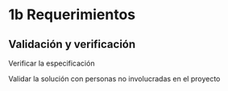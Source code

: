 # 1b Requerimientos

## Validación y verificación

Verificar la especificación

Validar la solución con personas no involucradas en el proyecto
